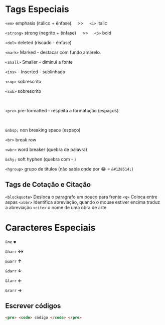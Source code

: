 # Tags Especiais

`<em>` emphasis (itálico + ênfase) &nbsp; &nbsp; >> &nbsp; &nbsp; `<i>` italic  

`<strong>` strong (negrito + ênfase) &nbsp; &nbsp; >> &nbsp; &nbsp; `<b>` bold

`<del>` deleted (riscado - ênfase)  

`<mark>` Marked - destacar com fundo amarelo.

`<small>` Smaller - diminui a fonte

`<ins>` - Inserted - sublinhado

`<sup>` sobrescrito  

`<sub>` sobrescrito 

<br/>

`<pre>` pre-formatted - respeita a formatação (espaços)

<br/>

`&nbsp;` non breaking space (espaço)  

`<br>` break row  

`<wbr>`	word breaker (quebra de palavra)  

`&shy;`	soft hyphen (quebra com - )  

`<hgroup>` grupo de titulos (não sabia onde por &#128514; = `&#128514;`)

## Tags de Cotação e Citação

`<blockquote>` Desloca o paragrafo um pouco para frente 
`<q>` Coloca entre aspas
`<abbr>` Identifica abreviação, quando o mouse estiver encima traduz a abreviação
`<cite>` o nome de uma obra de arte 

# Caracteres Especiais

`&ne`	    **≠**  

`&harr`		**↔**  

`&uarr`		**↑**  

`&darr`		**↓**  

`&larr`		**←**  

`&rarr`		**→**  

## Escrever códigos
````html
<pre> <code> código </code> </pre>
````